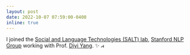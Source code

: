 ```yaml
---
layout: post
date: 2022-10-07 07:59:00-0400
inline: true
---
```


I joined the [Social and Language Technologies (SALT) lab](https://cs.stanford.edu/~diyiy/group.html), [Stanford NLP Group](https://nlp.stanford.edu/) working with Prof. [Diyi Yang](https://cs.stanford.edu/~diyiy/index.html). :sparkles:  <img src="/assets/img/huggingface.ico" alt="drawing" width="10"/> 




